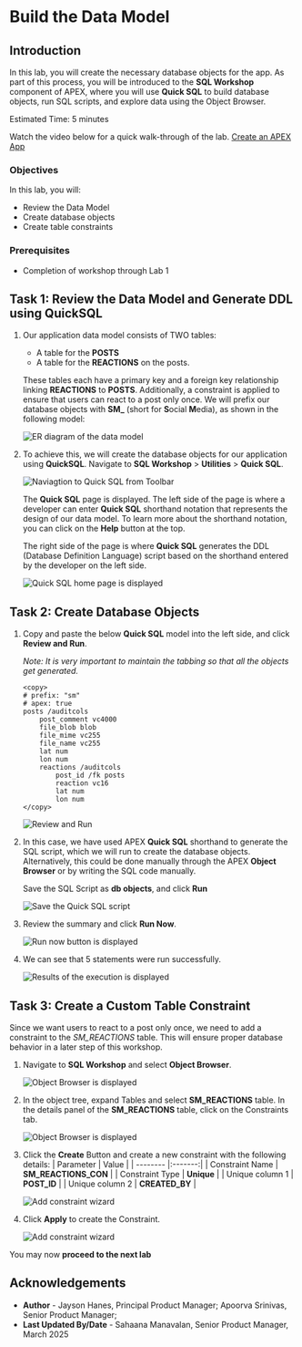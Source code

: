 # Build the Data Model

## Introduction

In this lab, you will create the necessary database objects for the app. As part of this process, you will be introduced to the **SQL Workshop** component of APEX, where you will use  **Quick SQL** to build database objects, run SQL scripts, and explore data using the Object Browser.

Estimated Time: 5 minutes

Watch the video below for a quick walk-through of the lab.
[Create an APEX App](videohub:1_i2wy8qzr)

### Objectives

In this lab, you will:

- Review the Data Model
- Create database objects
- Create table constraints

### Prerequisites

- Completion of workshop through Lab 1

## Task 1: Review the Data Model and Generate DDL using QuickSQL

1. Our application data model consists of TWO tables:
    - A table for the **POSTS**
    - A table for the **REACTIONS** on the posts.

    These tables each have a primary key and a foreign key relationship linking **REACTIONS** to **POSTS**.
    Additionally, a constraint is applied to ensure that users can react to a post only once. We will prefix our database objects with **SM\_** (short for **S**ocial **M**edia), as shown in the following model:

    ![ER diagram of the data model](images/data-model.png "")

2. To achieve this, we will create the database objects for our application using **QuickSQL**. Navigate to **SQL Workshop** > **Utilities** > **Quick SQL**.

    ![Naviagtion to Quick SQL from Toolbar](images/navigate-quick-sql.png "")

    The **Quick SQL** page is displayed.
    The left side of the page is where a developer can enter **Quick SQL** shorthand notation that represents the design of our data model. To learn more about the shorthand notation, you can click on the **Help** button at the top.

    The right side of the page is where **Quick SQL** generates the DDL (Database Definition Language) script based on the shorthand entered by the developer on the left side.

   ![Quick SQL home page is displayed](images/quick-sql.png "")

## Task 2: Create Database Objects

1. Copy and paste the below **Quick SQL** model into the left side, and click **Review and Run**.

    *Note: It is very important to maintain the tabbing so that all the objects get generated.*

    ```
    <copy>
    # prefix: "sm"
    # apex: true
    posts /auditcols
        post_comment vc4000
        file_blob blob
        file_mime vc255
        file_name vc255
        lat num
        lon num
        reactions /auditcols
            post_id /fk posts
            reaction vc16
            lat num
            lon num
    </copy>
    ```

    ![Review and Run](images/review-run.png "")

2. In this case, we have used APEX **Quick SQL** shorthand to generate the SQL script, which we will run to create the database objects. Alternatively, this could be done manually through the APEX **Object Browser** or by writing the SQL code manually.

    Save the SQL Script as **db objects**, and click **Run**

    ![Save the Quick SQL script](images/save-quick-sql.png "")

3. Review the summary and click **Run Now**.

    ![Run now button is displayed](images/run-now.png)

4. We can see that 5 statements were run successfully.

    ![Results of the execution is displayed](images/sql-processed.png)

## Task 3: Create a Custom Table Constraint

Since we want users to react to a post only once, we need to add a constraint to the *SM_REACTIONS* table. This will ensure proper database behavior in a later step of this workshop.

1. Navigate to **SQL Workshop** and select **Object Browser**.

    ![Object Browser is displayed](images/nav-sql.png)

2. In the object tree, expand Tables and select **SM\_REACTIONS** table. In the details panel of the **SM\_REACTIONS** table, click on the Constraints tab.

    ![Object Browser is displayed](images/nav-object-browser.png)

3. Click the **Create** Button and create a new constraint with the following details:
    | Parameter | Value |
    | -------- |:-------:|
    | Constraint Name | **SM\_REACTIONS\_CON** |
    | Constraint Type | **Unique** |
    | Unique column 1 | **POST_ID** |
    | Unique column 2 | **CREATED_BY** |

    ![Add constraint wizard](images/add-constraint1.png)

4. Click **Apply** to create the Constraint.

    ![Add constraint wizard](images/add-constraint.png)

You may now **proceed to the next lab**

## Acknowledgements

- **Author** - Jayson Hanes, Principal Product Manager; Apoorva Srinivas, Senior Product Manager;
- **Last Updated By/Date** - Sahaana Manavalan, Senior Product Manager, March 2025
